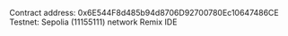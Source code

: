 Contract address: 0x6E544F8d485b94d8706D92700780Ec10647486CE
Testnet: Sepolia (11155111) network
Remix IDE
